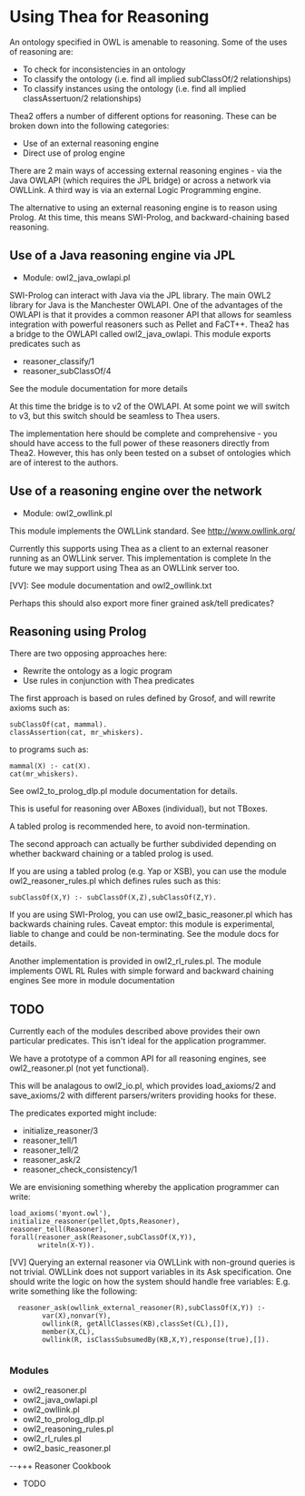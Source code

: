 
# Using Thea for Reasoning

An ontology specified in OWL is amenable to reasoning. Some of the
uses of reasoning are:

 * To check for inconsistencies in an ontology
 * To classify the ontology (i.e. find all implied subClassOf/2 relationships)
 * To classify instances using the ontology (i.e. find all implied classAssertuon/2 relationships)

Thea2 offers a number of different options for reasoning. These can be
broken down into the following categories:

 * Use of an external reasoning engine
 * Direct use of prolog engine

There are 2 main ways of accessing external reasoning engines - via
the Java OWLAPI (which requires the JPL bridge) or across a network
via OWLLink. A third way is via an external Logic Programming engine.

The alternative to using an external reasoning engine is to reason
using Prolog. At this time, this means SWI-Prolog, and
backward-chaining based reasoning.

## Use of a Java reasoning engine via JPL

  * Module: owl2_java_owlapi.pl

SWI-Prolog can interact with Java via the JPL library. The main OWL2
library for Java is the Manchester OWLAPI. One of the advantages of
the OWLAPI is that it provides a common reasoner API that allows for
seamless integration with powerful reasoners such as Pellet and
FaCT++. Thea2 has a bridge to the OWLAPI called owl2_java_owlapi. This
module exports predicates such as

  * reasoner_classify/1
  * reasoner_subClassOf/4

See the module documentation for more details

At this time the bridge is to v2 of the OWLAPI. At some point we will
switch to v3, but this switch should be seamless to Thea users.

The implementation here should be complete and comprehensive - you
should have access to the full power of these reasoners directly from
Thea2. However, this has only been tested on a subset of ontologies
which are of interest to the authors.

## Use of a reasoning engine over the network

  * Module: owl2_owllink.pl

This module implements the OWLLink standard. See http://www.owllink.org/

Currently this supports using Thea as a client to an external reasoner
running as an OWLLink server. This implementation is complete
In the future we may support using Thea as an OWLLink
server too.

[VV]: See module documentation and owl2_owllink.txt

Perhaps this should also export more finer grained ask/tell predicates?

## Reasoning using Prolog

There are two opposing approaches here:

  * Rewrite the ontology as a logic program
  * Use rules in conjunction with Thea predicates

The first approach is based on rules defined by Grosof, and will
rewrite axioms such as:

```
subClassOf(cat, mammal).
classAssertion(cat, mr_whiskers).
```

to programs such as:

```
mammal(X) :- cat(X).
cat(mr_whiskers).
```

See owl2_to_prolog_dlp.pl module documentation for details.

This is useful for reasoning over ABoxes (individual), but not TBoxes.

A tabled prolog is recommended here, to avoid non-termination.

The second approach can actually be further subdivided depending on
whether backward chaining or a tabled prolog is used.

If you are using a tabled prolog (e.g. Yap or XSB), you can use the
module owl2_reasoner_rules.pl which defines rules such as this:

```
subClassOf(X,Y) :- subClassOf(X,Z),subClassOf(Z,Y).
```

If you are using SWI-Prolog, you can use owl2_basic_reasoner.pl which
has backwards chaining rules. Caveat emptor: this module is
experimental, liable to change and could be non-terminating. See the
module docs for details.

Another implementation is provided in owl2_rl_rules.pl. The module
implements OWL RL Rules with simple forward and backward chaining engines
See more in module documentation

## TODO

Currently each of the modules described above provides their own
particular predicates. This isn't ideal for the application
programmer. 

We have a prototype of a common API for all reasoning engines, see
owl2_reasoner.pl (not yet functional).

This will be analagous to owl2_io.pl, which provides
load_axioms/2 and save_axioms/2 with different parsers/writers
providing hooks for these.

The predicates exported might include:

  * initialize_reasoner/3
  * reasoner_tell/1
  * reasoner_tell/2
  * reasoner_ask/2
  * reasoner_check_consistency/1

We are envisioning something whereby the application programmer can write:

```
load_axioms('myont.owl'),
initialize_reasoner(pellet,Opts,Reasoner),
reasoner_tell(Reasoner),
forall(reasoner_ask(Reasoner,subClassOf(X,Y)),
       writeln(X-Y)).
```

[VV] Querying an external reasoner via OWLLink with non-ground queries is not trivial.
OWLLink does not support variables in its Ask specification. One should write the logic
on how the system should handle free variables: 
E.g. write something like the following:

```
  reasoner_ask(owllink_external_reasoner(R),subClassOf(X,Y)) :-
	    var(X),nonvar(Y),
		owllink(R, getAllClasses(KB),classSet(CL),[]),
		member(X,CL),
		owllink(R, isClassSubsumedBy(KB,X,Y),response(true),[]).
		
```


### Modules

  * owl2_reasoner.pl
  * owl2_java_owlapi.pl
  * owl2_owllink.pl
  * owl2_to_prolog_dlp.pl
  * owl2_reasoning_rules.pl
  * owl2_rl_rules.pl
  * owl2_basic_reasoner.pl

--+++ Reasoner Cookbook

  * TODO


